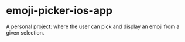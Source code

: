 # emoji-picker-ios-app
A personal project: where the user can pick and display an emoji from a given selection.
